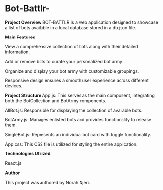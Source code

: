 # Bot-Battlr-
**Project Overview**
BOT-BATTLR is a web application designed to showcase a list of bots available in a local database stored in a db.json file.


**Main Features**

View a comprehensive collection of bots along with their detailed information.

Add or remove bots to curate your personalized bot army.

Organize and display your bot army with customizable groupings.

Responsive design ensures a smooth user experience across different devices.


**Project Structure**
App.js: This serves as the main component, integrating both the BotCollection and BotArmy components.

AllBot.js: Responsible for displaying the collection of available bots.

BotArmy.js: Manages enlisted bots and provides functionality to release them.

SingleBot.js: Represents an individual bot card with toggle functionality.

App.css: This CSS file is utilized for styling the entire application.


**Technologies Utilized**

React.js


**Author**

This project was authored by Norah Njeri.
